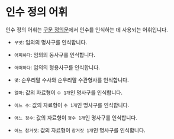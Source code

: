 # 인수 정의 어휘

인수 정의 어휘는 [구문 정의문](./spec.md#구문-정의문)에서 인수를 인식하는 데 사용되는 어휘입니다.

- `무엇`: 임의의 명사구를 인식합니다.
- `어찌하다`: 임의의 동사구를 인식합니다.
- `어떠하다`: 임의의 형용사구를 인식합니다.

- `몇`: 순우리말 수사와 순우리말 수관형사를 인식합니다.
- `얼마`: 값의 자료형이 `수 1개`인 명사구를 인식합니다.
- `어느 수`: 값의 자료형이 `수 1개`인 명사구를 인식합니다.
- `어느 정수`: 값의 자료형이 `정수 1개`인 명사구를 인식합니다.
- `어느 참거짓`: 값의 자료형이 `참거짓 1개`인 명사구를 인식합니다.
